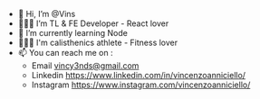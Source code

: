 - 👋 Hi, I’m @Vins
- 🧑🏻‍💻 I’m TL & FE Developer - React lover 
- 🌱 I’m currently learning Node
- 🤸🏻‍♂️ I'm calisthenics athlete - Fitness lover
- 📫 You can reach me on :
  - Email vincy3nds@gmail.com
  - Linkedin https://www.linkedin.com/in/vincenzoanniciello/ 
  - Instagram https://www.instagram.com/vincenzoanniciello/
